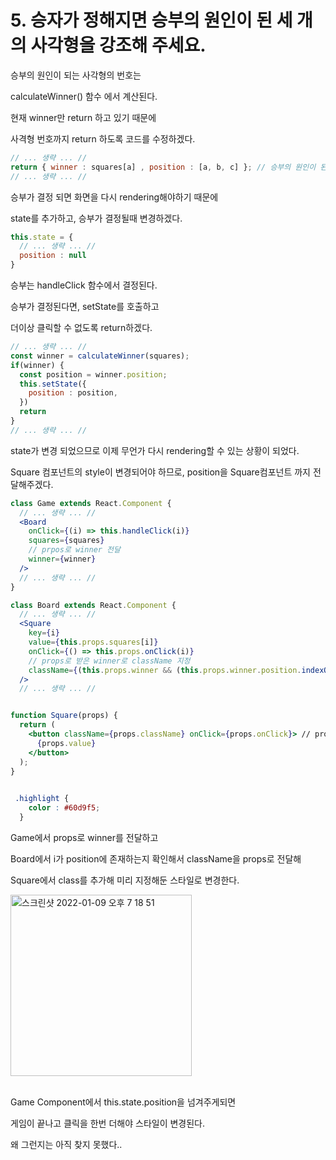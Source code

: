 # 5. 승자가 정해지면 승부의 원인이 된 세 개의 사각형을 강조해 주세요.

승부의 원인이 되는 사각형의 번호는

calculateWinner() 함수 에서 계산된다.

현재 winner만 return 하고 있기 때문에

사격형 번호까지 return 하도록 코드를 수정하겠다.
```jsx
// ... 생략 ... //
return { winner : squares[a] , position : [a, b, c] }; // 승부의 원인이 된 사각형 index
// ... 생략 ... //
```

승부가 결정 되면 화면을 다시 rendering해야하기 때문에

state를 추가하고, 승부가 결정될때 변경하겠다.

```jsx
this.state = {
  // ... 생략 ... //
  position : null
}
```

승부는 handleClick 함수에서 결정된다.

승부가 결정된다면, setState를 호출하고

더이상 클릭할 수 없도록 return하겠다.

```jsx
// ... 생략 ... //
const winner = calculateWinner(squares);
if(winner) {
  const position = winner.position;
  this.setState({
    position : position,
  })
  return
}
// ... 생략 ... //
```

state가 변경 되었으므로 이제 무언가 다시 rendering할 수 있는 상황이 되었다.

Square 컴포넌트의 style이 변경되어야 하므로, position을 Square컴포넌트 까지 전달해주겠다.

```jsx
class Game extends React.Component {
  // ... 생략 ... //
  <Board
    onClick={(i) => this.handleClick(i)}
    squares={squares}
    // prpos로 winner 전달
    winner={winner}
  />
  // ... 생략 ... //
}

class Board extends React.Component {
  // ... 생략 ... //
  <Square
    key={i}
    value={this.props.squares[i]}
    onClick={() => this.props.onClick(i)}
    // props로 받은 winner로 className 지정
    className={(this.props.winner && (this.props.winner.position.indexOf(i) !== -1)) ? ["highlight", "square"].join(' ') : "square"}
  />
  // ... 생략 ... //


function Square(props) {
  return (
    <button className={props.className} onClick={props.onClick}> // props로 전달받은 className에 따라 스타일 변경
      {props.value}
    </button>
  );
}
  
```

```css
 .highlight {
    color : #60d9f5;
  }
```

Game에서 props로 winner를 전달하고

Board에서 i가 position에 존재하는지 확인해서 className을 props로 전달해

Square에서 class를 추가해 미리 지정해둔 스타일로 변경한다.

<img width="290" alt="스크린샷 2022-01-09 오후 7 18 51" src="https://user-images.githubusercontent.com/74036731/148678171-3c67a555-764f-421b-8263-b6b373bbf6e3.png">

<br>
<br>

Game Component에서 this.state.position을 넘겨주게되면

게임이 끝나고 클릭을 한번 더해야 스타일이 변경된다.

왜 그런지는 아직 찾지 못했다..
